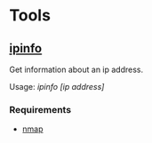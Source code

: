 # Tools

## [ipinfo](https://git.ctdo.de/xoy/xoy_greyhack_src/src/branch/main/Tools/ipinfo.src)

Get information about an ip address.

Usage: *ipinfo [ip address]*

### Requirements

- [nmap](https://git.ctdo.de/xoy/xoy_greyhack_src/src/branch/main/Classes/nmap.src)